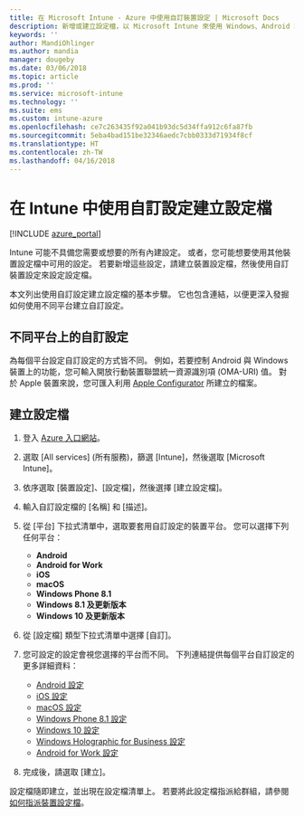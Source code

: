 ```yaml
---
title: 在 Microsoft Intune - Azure 中使用自訂裝置設定 | Microsoft Docs
description: 新增或建立設定檔，以 Microsoft Intune 來使用 Windows、Android 和 iOS 裝置的自訂設定
keywords: ''
author: MandiOhlinger
ms.author: mandia
manager: dougeby
ms.date: 03/06/2018
ms.topic: article
ms.prod: ''
ms.service: microsoft-intune
ms.technology: ''
ms.suite: ems
ms.custom: intune-azure
ms.openlocfilehash: ce7c263435f92a041b93dc5d34ffa912c6fa87fb
ms.sourcegitcommit: 5eba4bad151be32346aedc7cbb0333d71934f8cf
ms.translationtype: HT
ms.contentlocale: zh-TW
ms.lasthandoff: 04/16/2018
---
```

# <a name="create-a-profile-with-custom-settings-in-intune"></a>在 Intune 中使用自訂設定建立設定檔

[!INCLUDE [azure_portal](./includes/azure_portal.md)]

Intune 可能不具備您需要或想要的所有內建設定。 或者，您可能想要使用其他裝置設定檔中可用的設定。 若要新增這些設定，請建立裝置設定檔，然後使用自訂裝置設定來設定設定檔。

本文列出使用自訂設定建立設定檔的基本步驟。 它也包含連結，以便更深入發掘如何使用不同平台建立自訂設定。

## <a name="custom-settings-on-different-platforms"></a>不同平台上的自訂設定
為每個平台設定自訂設定的方式皆不同。 例如，若要控制 Android 與 Windows 裝置上的功能，您可輸入開放行動裝置聯盟統一資源識別項 (OMA-URI) 值。 對於 Apple 裝置來說，您可匯入利用 [Apple Configurator](https://itunes.apple.com/us/app/apple-configurator-2/id1037126344?mt=12) 所建立的檔案。

## <a name="create-the-profile"></a>建立設定檔

1. 登入 [Azure 入口網站](https://portal.azure.com)。
2. 選取 [All services] (所有服務)，篩選 [Intune]，然後選取 [Microsoft Intune]。
3. 依序選取 [裝置設定]、[設定檔]，然後選擇 [建立設定檔]。
4. 輸入自訂設定檔的 [名稱] 和 [描述]。
5. 從 [平台] 下拉式清單中，選取要套用自訂設定的裝置平台。 您可以選擇下列任何平台：

    - **Android**
    - **Android for Work**
    - **iOS**
    - **macOS**
    - **Windows Phone 8.1**
    - **Windows 8.1 及更新版本**
    - **Windows 10 及更新版本**

6. 從 [設定檔] 類型下拉式清單中選擇 [自訂]。
7. 您可設定的設定會視您選擇的平台而不同。 下列連結提供每個平台自訂設定的更多詳細資料：

    - [Android 設定](custom-settings-android.md)
    - [iOS 設定](custom-settings-ios.md)
    - [macOS 設定](custom-settings-macos.md)
    - [Windows Phone 8.1 設定](custom-settings-windows-phone-8-1.md)
    - [Windows 10 設定](custom-settings-windows-10.md)
    - [Windows Holographic for Business 設定](custom-settings-windows-holographic.md)
    - [Android for Work 設定](custom-settings-android-for-work.md)

8. 完成後，請選取 [建立]。

設定檔隨即建立，並出現在設定檔清單上。 若要將此設定檔指派給群組，請參閱[如何指派裝置設定檔](device-profile-assign.md)。

